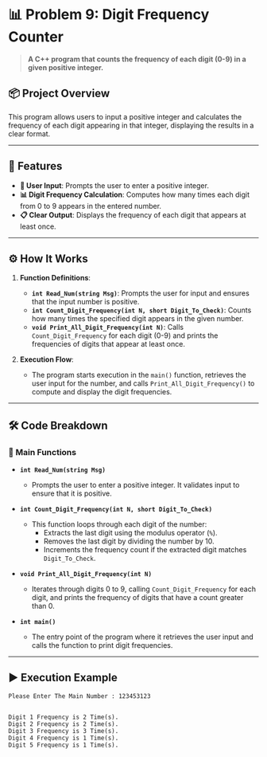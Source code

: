 # 📊 Problem 9: Digit Frequency Counter

> **A C++ program that counts the frequency of each digit (0-9) in a given positive integer.**

## 📦 Project Overview
This program allows users to input a positive integer and calculates the frequency of each digit appearing in that integer, displaying the results in a clear format.

---

## 🌟 Features
- **🔢 User Input**: Prompts the user to enter a positive integer.
- **📊 Digit Frequency Calculation**: Computes how many times each digit from 0 to 9 appears in the entered number.
- **📋 Clear Output**: Displays the frequency of each digit that appears at least once.

---

## ⚙️ How It Works
1. **Function Definitions**:
   - **`int Read_Num(string Msg)`**: Prompts the user for input and ensures that the input number is positive.
   - **`int Count_Digit_Frequency(int N, short Digit_To_Check)`**: Counts how many times the specified digit appears in the given number.
   - **`void Print_All_Digit_Frequency(int N)`**: Calls `Count_Digit_Frequency` for each digit (0-9) and prints the frequencies of digits that appear at least once.

2. **Execution Flow**:
   - The program starts execution in the `main()` function, retrieves the user input for the number, and calls `Print_All_Digit_Frequency()` to compute and display the digit frequencies.

---

## 🛠️ Code Breakdown
### 🔹 Main Functions
- **`int Read_Num(string Msg)`**
  - Prompts the user to enter a positive integer. It validates input to ensure that it is positive.

- **`int Count_Digit_Frequency(int N, short Digit_To_Check)`**
  - This function loops through each digit of the number:
    - Extracts the last digit using the modulus operator (`%`).
    - Removes the last digit by dividing the number by 10.
    - Increments the frequency count if the extracted digit matches `Digit_To_Check`.

- **`void Print_All_Digit_Frequency(int N)`**
  - Iterates through digits 0 to 9, calling `Count_Digit_Frequency` for each digit, and prints the frequency of digits that have a count greater than 0.

- **`int main()`**
  - The entry point of the program where it retrieves the user input and calls the function to print digit frequencies.

---

## ▶️ Execution Example

```plaintext
Please Enter The Main Number : 123453123


Digit 1 Frequency is 2 Time(s).
Digit 2 Frequency is 2 Time(s).
Digit 3 Frequency is 3 Time(s).
Digit 4 Frequency is 1 Time(s).
Digit 5 Frequency is 1 Time(s).

